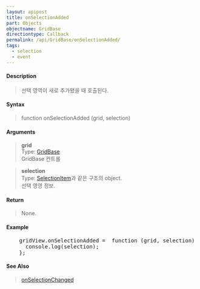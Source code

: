 ```yaml
---
layout: apipost
title: onSelectionAdded
part: Objects
objectname: GridBase
directiontype: Callback
permalink: /api/GridBase/onSelectionAdded/
tags:
  - selection
  - event
---
```



#### Description

> 선택 영역이 새로 추가됐을 때 호출된다.  

#### Syntax

> function onSelectionAdded (grid, selection)  

#### Arguments

> **grid**  
> Type: [GridBase](/api/GridBase/)  
> GridBase 컨트롤  

> **selection**  
> Type: [SelectionItem](/api/types/SelectionItem/)과 같은 구조의 object.  
> 선택 영영 정보.  

#### Return

> None.  

#### Example

<pre class="prettyprint">
    gridView.onSelectionAdded =  function (grid, selection) {
      console.log(selection);
    };
</pre>

#### See Also
> [onSelectionChanged](/api/GridBase/onSelectionChanged)